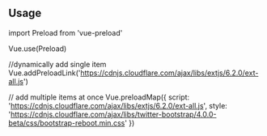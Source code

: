 ## Usage

import Preload from 'vue-preload'

Vue.use(Preload)

//dynamically add single item
Vue.addPreloadLink('https://cdnjs.cloudflare.com/ajax/libs/extjs/6.2.0/ext-all.js')

// add multiple items at once
Vue.preloadMap({
  script: 'https://cdnjs.cloudflare.com/ajax/libs/extjs/6.2.0/ext-all.js',
  style: 'https://cdnjs.cloudflare.com/ajax/libs/twitter-bootstrap/4.0.0-beta/css/bootstrap-reboot.min.css'
})

